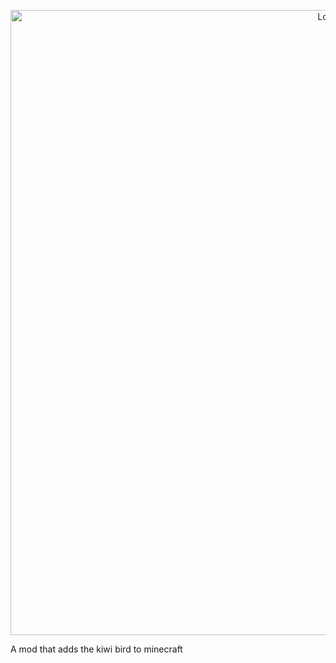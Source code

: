 <p align="center">
<img src="https://upload.wikimedia.org/wikipedia/commons/thumb/8/82/TeTuatahianui.jpg/960px-TeTuatahianui.jpg" alt="Logo" width="1000"/> 
</p>

A mod that adds the kiwi bird to minecraft
